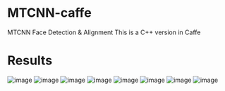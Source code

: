 # MTCNN-caffe
MTCNN Face Detection &amp; Alignment
This is a C++ version in Caffe
# Results
![image](https://github.com/blankWorld/MTCNN-caffe/tree/master/img/mtcnn-fddb.bmp?raw=true)
![image](https://github.com/blankWorld/MTCNN-caffe/tree/master/img/_res_0_Parade_marchingband_1_364.jpg?raw=true)
![image](https://github.com/blankWorld/MTCNN-caffe/tree/master/img/_res_0_Parade_marchingband_1_408.jpg?raw=true)
![image](https://github.com/blankWorld/MTCNN-caffe/tree/master/img/_res_img_78.jpg?raw=true)
![image](https://github.com/blankWorld/MTCNN-caffe/tree/master/img/_res_img_534.jpg?raw=true)
![image](https://github.com/blankWorld/MTCNN-caffe/tree/master/img/_res_img_561.jpg?raw=true)
![image](https://github.com/blankWorld/MTCNN-caffe/tree/master/img/_res_img_591.jpg?raw=true)
![image](https://github.com/blankWorld/MTCNN-caffe/tree/master/img/_res_img_769.jpg?raw=true)
